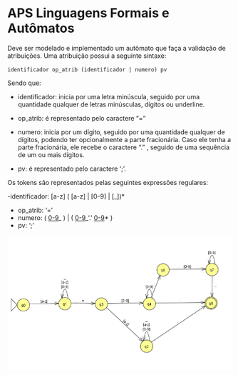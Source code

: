 # APS Linguagens Formais e Autômatos

Deve ser modelado e implementado um autômato que faça a validação de atribuições. Uma atribuição possui a seguinte sintaxe:

```
identificador op_atrib (identificador | numero) pv
```

Sendo que:

- identificador: inicia por uma letra minúscula, seguido por uma quantidade qualquer de letras minúsculas, dígitos ou underline.

- op_atrib: é representado pelo caractere “=”

- numero: inicia por um dígito, seguido por uma quantidade qualquer de dígitos, podendo ter opcionalmente a parte fracionária. Caso ele tenha a parte fracionária, ele recebe o caractere “.” , seguido de uma sequência de um ou mais dígitos.

- pv: é representado pelo caractere ‘;’.

Os tokens são representados pelas seguintes expressões regulares:

-identificador: [a-z] ( [a-z] | [0-9] | [_])\*

- op_atrib: ‘=’
- numero: ( [0-9]([0-9])_ ) | ( [0-9]([0-9])_‘.’ [0-9]([0-9])\* )
- pv: ‘;’

![Autômato](/automaton.png)
